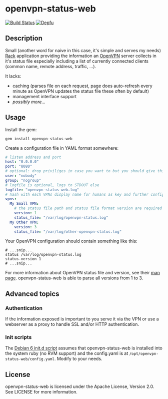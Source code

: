 # openvpn-status-web

[![Build Status](https://travis-ci.org/cmur2/openvpn-status-web.svg?branch=master)](https://travis-ci.org/cmur2/openvpn-status-web) [![Depfu](https://badges.depfu.com/badges/c264e2f70f2a19c43f880ddcb4a12ba8/overview.svg)](https://depfu.com/github/cmur2/openvpn-status-web?project_id=6194)

## Description

Small (another word for naive in this case, it's simple and serves my needs) [Rack](http://rack.github.com/) application providing the information an [OpenVPN](http://openvpn.net/index.php/open-source.html) server collects in it's status file especially including a list of currently connected clients (common name, remote address, traffic, ...).

It lacks:

* caching (parses file on each request, page does auto-refresh every minute as OpenVPN updates the status file these often by default)
* management interface support
* *possibly more...*

## Usage

Install the gem:

	gem install openvpn-status-web

Create a configuration file in YAML format somewhere:

```yaml
# listen address and port
host: "0.0.0.0"
port: "8080"
# optional: drop priviliges in case you want to but you should give this user at least read access on the log files
user: "nobody"
group: "nogroup"
# logfile is optional, logs to STDOUT else
logfile: "openvpn-status-web.log"
# hash with each VPNs display name for humans as key and further config as value
vpns:
  My Small VPN:
    # the status file path and status file format version are required
    version: 1
    status_file: "/var/log/openvpn-status.log"
  My Other VPN:
    version: 3
    status_file: "/var/log/other-openvpn-status.log"
```

Your OpenVPN configuration should contain something like this:

```
# ...snip...
status /var/log/openvpn-status.log
status-version 1
# ...snip...
```

For more information about OpenVPN status file and version, see their [man page](https://community.openvpn.net/openvpn/wiki/Openvpn23ManPage). openvpn-status-web is able to parse all versions from 1 to 3.

## Advanced topics

### Authentication

If the information exposed is important to you serve it via the VPN or use a webserver as a proxy to handle SSL and/or HTTP authentication.

### Init scripts

The [Debian 6 init.d script](init.d/debian-6-openvpn-status-web) assumes that openvpn-status-web is installed into the system ruby (no RVM support) and the config.yaml is at `/opt/openvpn-status-web/config.yaml`. Modify to your needs.

## License

openvpn-status-web is licensed under the Apache License, Version 2.0. See LICENSE for more information.
